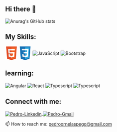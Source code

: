 ## Hi there 👋

![Anurag's GitHub stats](https://github-readme-stats.vercel.app/api?username=pedroornelaspego&show_icons=true&theme=dark)


## My Skills:

<img align="center" alt="HTML5" height="45" width="40" src="https://raw.githubusercontent.com/devicons/devicon/master/icons/html5/html5-original.svg"> <img align="center" alt="CSS3" height="45" width="40" src="https://raw.githubusercontent.com/devicons/devicon/master/icons/css3/css3-original.svg"> <img align="center" alt="JavaScript" height="45" width="40" src="https://cdn.jsdelivr.net/gh/devicons/devicon/icons/javascript/javascript-original.svg"> <img align="center" alt="Bootstrap" height="41" width="41" src="https://cdn.worldvectorlogo.com/logos/bootstrap-4.svg">

## learning:

<img align="center" alt="Angular" height="45" width="40" src="https://angular.io/assets/images/logos/angularjs/AngularJS-Shield.svg"> <img align="center" alt="React" height="45" width="50" src="https://upload.wikimedia.org/wikipedia/commons/thumb/a/a7/React-icon.svg/2300px-React-icon.svg.png"> <img align="center" alt="Typescript" height="45" width="40" src="https://upload.wikimedia.org/wikipedia/commons/thumb/4/4c/Typescript_logo_2020.svg/512px-Typescript_logo_2020.svg.png"> <img align="center" alt="Typescript" height="50" width="50" src="https://cdn-icons-png.flaticon.com/512/5968/5968282.png"> 


## Connect with me:
<a href="https://www.linkedin.com/in/pedro-ornelas-428946204/" target="_blank">
<img align="center" alt="Pedro-Linkedin" height="40" width="40" src="https://cdn-icons-png.flaticon.com/512/124/124011.png">
</a> 

<!--<a href="https://www.instagram.com/pedro_ornelas13/?hl=pt-br" target="_blank">
<img align="center" alt="Pedro-Instagram" height="40" width="40" src="https://image.flaticon.com/icons/png/128/174/174855.png">
</a> -->

<a href="mailto:pedroornelaspego@gmail.com" target="_blank">
<img align="center" alt="Pedro-Gmail" height="45" width="40" src="https://cdn-icons-png.flaticon.com/512/732/732200.png">
</a> 

>
 📫 How to reach me: pedroornelaspego@gmail.com

<!--![Snake animation](https://github.com/PedroOrnelasPego/PedroOrnelasPego/blob/output/github-contribution-grid-snake.svg) -->



<!--
**PedroOrnelasPego/PedroOrnelasPego** is a ✨ _special_ ✨ repository because its `README.md` (this file) appears on your GitHub profile.

Here are some ideas to get you started:

- 🔭 I’m currently working on ...
- 🌱 I’m currently learning ...
- 👯 I’m looking to collaborate on ...
- 🤔 I’m looking for help with ...
- 💬 Ask me about ...
- 📫 How to reach me: ... - 📫 How to reach me: pedroornelaspego@gmail.com
- 😄 Pronouns: ...
- ⚡ Fun fact: ...
-->
